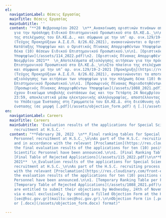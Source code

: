 ```yaml
---
el:
  navigationLabel: Θέσεις Εργασίας
  mainTitle: Θέσεις Εργασίας
  mainSubtitle: ''
  content: "**28 Φεβρουαρίου 2022  \n**_Ανακοίνωση οριστικών πινάκων αποτελεσμάτων
    για την πρόσληψη Ειδικού Επιστημονικού Προσωπικού στο ΕΛ.ΚΕ.Δ._\n\nΣτο πλαίσιο
    της στελέχωσης του ΕΛ.ΚΕ.Δ., και σύμφωνα με την υπ’ αρ. οικ.129/19-2-2021 [Προκήρυξη](https://res.cloudinary.com/front-end-matters/image/upload/v1614419555/hellenic-space-center/%CE%A0%CF%81%CE%BF%CE%BA%CE%AE%CF%81%CF%85%CE%BE%CE%B7.pdf)
    (Τεύχος Προκηρύξεων Α.Σ.Ε.Π. 8/26.02.2021), ανακοινώνονται ο Οριστικός Πίνακας
    Κατάταξης Υποψηφίων και ο Οριστικός Πίνακας Απορριφθέντων Υποψηφίων, για την πλήρωση
    δέκα (10) θέσεων Ειδικού Επιστημονικού Προσωπικού.\n\n1. [Οριστικός Πίνακας Κατάταξης
    Υποψηφίων](/assets/114_2022.pdf)\n2. [Οριστικός Πίνακας Απορριφθέντων Υποψηφίων](/assets/115_2022.pdf)\n\n**19
    Νοεμβρίου 2021**  \n_Αποτελέσματα αξιολόγησης αιτήσεων για την πρόσληψη Ειδικού
    Επιστημονικού Προσωπικού στο ΕΛ.ΚΕ.Δ._\n\nΣτο πλαίσιο της στελέχωσης του ΕΛ.ΚΕ.Δ.,
    και σύμφωνα με την υπ’ αρ. οικ.129/19-2-2021 [Προκήρυξη](https://res.cloudinary.com/front-end-matters/image/upload/v1614419555/hellenic-space-center/%CE%A0%CF%81%CE%BF%CE%BA%CE%AE%CF%81%CF%85%CE%BE%CE%B7.pdf)
    (Τεύχος Προκηρύξεων Α.Σ.Ε.Π. 8/26.02.2021), ανακοινώνονται τα αποτελέσματα της
    αξιολόγησης των αιτήσεων των υποψηφίων για την πλήρωση δέκα (10) θέσεων Ειδικού
    Επιστημονικού Προσωπικού.\n\n1. [Προσωρινός Πίνακας Μοριοδοτηθέντων Υποψηφίων](/assets/1087_2021.pdf)\n2.
    [Προσωρινός Πίνακας Απορριφθέντων Υποψηφίων](/assets/1088_2021.pdf)\n\nΟι υποψήφιοι
    έχουν δικαίωμα υποβολής ενστάσεων έως και την Τετάρτη 24 Νοεμβρίου 2021, ως τις
    23:59, αποκλειστικά μέσω ηλεκτρονικής αλληλογραφίας, αποστέλλοντας συμπληρωμένο
    το Υπόδειγμα Ένστασης στη Γραμματεία του ΕΛ.ΚΕ.Δ. στη διεύθυνση ηλ. ταχ. [sec@hsc.gov.gr](mailto:sec@hsc.gov.gr).\n\nΥπόδειγμα
    ένστασης (σε μορφή [.pdf](/assets/objection_form.pdf) ή [.](/assets/_.docx)[docx](/assets/objection_form.docx))"
en:
  navigationLabel: Careers
  mainTitle: Careers
  mainSubtitle: 'Evaluation results of the applications for Special Scientific Personnel
    recruitment at H.S.C. '
  content: "**February 28, 2022  \n**_Final ranking tables for Special Scientific
    Personnel recruitment at H.S.C._\n\nAs part of the H.S.C. recruiting process,
    and in accordance with the relevant [Proclamation](https://res.cloudinary.com/front-end-matters/image/upload/v1614419555/hellenic-space-center/%CE%A0%CF%81%CE%BF%CE%BA%CE%AE%CF%81%CF%85%CE%BE%CE%B7.pdf),
    the final evaluation results of the applications for ten (10) positions of Special
    Scientific Personnel have been announced.\n\n1. [Final Ranking Table per Position](/assets/114_2022.pdf)\n2.
    [Final Table of Rejected Applications](/assets/115_2022.pdf)\n\n**November 19,
    2021**  \n_Evaluation results of the applications for Special Scientific Personnel
    recruitment at H.S.C._\n\nAs part of the H.S.C. recruiting process, and in accordance
    with the relevant [Proclamation](https://res.cloudinary.com/front-end-matters/image/upload/v1614419555/hellenic-space-center/%CE%A0%CF%81%CE%BF%CE%BA%CE%AE%CF%81%CF%85%CE%BE%CE%B7.pdf),
    the evaluation results of the applications for ten (10) positions of Special Scientific
    Personnel have been announced.\n\n1. [Temporary Ranking Table per Position](/assets/1087_2021.pdf)\n2.
    [Temporary Table of Rejected Applications](/assets/1088_2021.pdf)\n\nApplicants
    are entitled to submit their objections by Wednesday, 24th of November 2021, 23:59,
    via e-mail exclusively, by sending a filled Objection Form at the H.S.C. Secretariat,
    [sec@hsc.gov.gr](mailto:sec@hsc.gov.gr).\n\nObjection Form (in [.pdf](/assets/objection_form.pdf)
    or [.docx](/assets/objection_form.docx) format)"

---
```

